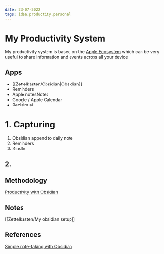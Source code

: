 ```yaml
---
date: 23-07-2022
tags: idea,productity,personal
---
```


# My Productivity System

My productivity system is based on the [Apple Ecosystem](Apple%20Ecosystem.md) which can be very useful to share information and events across all your device

## Apps
- [[Zettelkasten/Obsidian|Obsidian]]
- Reminders
- Apple notesNotes
- Google / Apple Calendar
- Reclaim.ai



# 1. Capturing

1. Obsidian append to daily note
2. Reminders
3. Kindle

## 2. 


## Methodology
[Productivity with Obsidian](Productivity%20with%20Obsidian.md)


## Notes

[[Zettelkasten/My obsidian setup]]


## References
[Simple note-taking with Obsidian](https://www.youtube.com/watch?v=E6ySG7xYgjY&list=WL&index=10&t=338s)